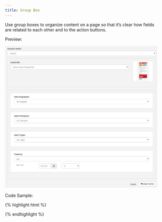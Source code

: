 ```yaml
---
title: Group Box
---
```


Use group boxes to organize content on a page so that it’s clear how fields are related to each other and to the action buttons.

Preview:

![Group Box](/assets/img/elements/groupbox.png)

Code Sample:

{% highlight html %}
<!-- No Code Sample Yet -->
{% endhighlight %}
